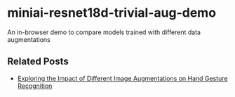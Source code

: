 # miniai-resnet18d-trivial-aug-demo
  An in-browser demo to compare models trained with different data augmentations 



## Related Posts
* [Exploring the Impact of Different Image Augmentations on Hand Gesture Recognition](https://christianjmills.com/posts/miniai-data-augmentation-experiments/part-1/)
